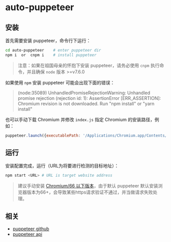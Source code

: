 # auto-puppeteer

## 安装
首先需要安装 puppeteer，命令行下运行：
```bash
cd auto-puppeteer    # enter puppeteer dir
npm i  or  cnpm i    # install puppeteer
```
> 注意：如果在祖国母亲的怀抱下安装 puppeteer，请务必使用 `cnpm` 执行命令，并且确保 `node` 版本 >=v7.6.0

如果使用 `npm` 安装 puppeteer 可能会出现下面的错误：
> (node:35089) UnhandledPromiseRejectionWarning: Unhandled promise rejection (rejection id: 1): AssertionError [ERR_ASSERTION]: Chromium revision is not downloaded. Run "npm install" or "yarn install"

也可以手动下载 Chromium 并修改 `index.js` 指定 Chromium 的安装路径，例如：
```javascript
puppeteer.launch({executablePath: '/Applications/Chromium.app/Contents/MacOS/Chromium'})  // on MacOS
```
## 运行
安装配置完成，运行（URL为将要进行检测的目标地址）：
```bash
npm start <URL> # URL is target website address
```
> 建议手动安装 [Chromium/66 以下版本](http://chromium.woolyss.com/#external-extension-installation)，由于默认 puppeteer 默认安装浏览器版本为66+，会导致某些https请求验证不通过，并当做请求失败处理。
## 相关
- [puppeteer github](https://github.com/GoogleChrome/puppeteer/tree/v1.1.1)
- [puppeteer api](https://github.com/GoogleChrome/puppeteer/blob/v1.1.1/docs/api.md)




